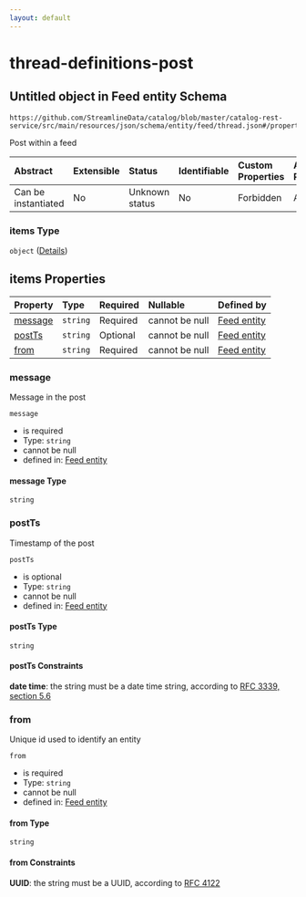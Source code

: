 ```yaml
---
layout: default
---
```


# thread-definitions-post

## Untitled object in Feed entity Schema

```text
https://github.com/StreamlineData/catalog/blob/master/catalog-rest-service/src/main/resources/json/schema/entity/feed/thread.json#/properties/posts/items
```

Post within a feed

| Abstract | Extensible | Status | Identifiable | Custom Properties | Additional Properties | Access Restrictions | Defined In |
| :--- | :--- | :--- | :--- | :--- | :--- | :--- | :--- |
| Can be instantiated | No | Unknown status | No | Forbidden | Allowed | none | [thread.json\*](thread.md) |

### items Type

`object` \([Details](thread-definitions-post.md)\)

## items Properties

| Property | Type | Required | Nullable | Defined by |
| :--- | :--- | :--- | :--- | :--- |
| [message](thread-definitions-post.md#message) | `string` | Required | cannot be null | [Feed entity](thread-definitions-post-properties-message.md) |
| [postTs](thread-definitions-post.md#postts) | `string` | Optional | cannot be null | [Feed entity](thread-definitions-post-properties-postts.md) |
| [from](thread-definitions-post.md#from) | `string` | Required | cannot be null | [Feed entity](../../types/common/common-definitions-uuid.md) |

### message

Message in the post

`message`

* is required
* Type: `string`
* cannot be null
* defined in: [Feed entity](thread-definitions-post-properties-message.md)

#### message Type

`string`

### postTs

Timestamp of the post

`postTs`

* is optional
* Type: `string`
* cannot be null
* defined in: [Feed entity](thread-definitions-post-properties-postts.md)

#### postTs Type

`string`

#### postTs Constraints

**date time**: the string must be a date time string, according to [RFC 3339, section 5.6](https://tools.ietf.org/html/rfc3339)

### from

Unique id used to identify an entity

`from`

* is required
* Type: `string`
* cannot be null
* defined in: [Feed entity](../../types/common/common-definitions-uuid.md)

#### from Type

`string`

#### from Constraints

**UUID**: the string must be a UUID, according to [RFC 4122](https://tools.ietf.org/html/rfc4122)

